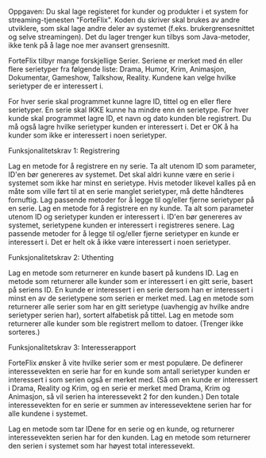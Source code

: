 Oppgaven:
Du skal lage registeret for kunder og produkter i et system for streaming-tjenesten "ForteFlix". Koden du skriver skal brukes av andre utviklere, som skal lage andre deler av systemet (f.eks. brukergrensesnittet og selve streamingen). Det du lager trenger kun tilbys som Java-metoder, ikke tenk på å lage noe mer avansert grensesnitt.



ForteFlix tilbyr mange forskjellige Serier. Seriene er merket med én eller flere serietyper fra følgende liste: Drama, Humor, Krim, Animasjon, Dokumentar, Gameshow, Talkshow, Reality. Kundene kan velge hvilke serietyper de er interessert i.

For hver serie skal programmet kunne lagre ID, tittel og en eller flere serietyper. En serie skal IKKE kunne ha mindre enn én serietype.
For hver kunde skal programmet lagre ID, et navn og dato kunden ble registrert. Du må også lagre hvilke serietyper kunden er interessert i. Det er OK å ha kunder som ikke er interessert i noen serietyper.


Funksjonalitetskrav 1: Registrering

Lag en metode for å registrere en ny serie. Ta alt utenom ID som parameter, ID'en bør genereres av systemet. Det skal aldri kunne være en serie i systemet som ikke har minst en serietype. Hvis metoder likevel kalles på en måte som ville ført til at en serie manglet serietyper, må dette håndteres fornuftig.
Lag passende metoder for å legge til og/eller fjerne serietyper på en serie.
Lag en metode for å registrere en ny kunde. Ta alt som parameter utenom ID og serietyper kunden er interessert i. ID'en bør genereres av systemet, serietypene kunden er interessert i registreres senere.
Lag passende metoder for å legge til og/eller fjerne serietyper en kunde er interessert i. Det er helt ok å ikke være interessert i noen serietyper.


Funksjonalitetskrav 2: Uthenting

Lag en metode som returnerer en kunde basert på kundens ID.
Lag en metode som returnerer alle kunder som er interessert i en gitt serie, basert på seriens ID. En kunde er interessert i en serie dersom han er interessert i minst en av de serietypene som serien er merket med.
Lag en metode som returnerer alle serier som har en gitt serietype (uavhengig av hvilke andre serietyper serien har), sortert alfabetisk på tittel.
Lag en metode som returnerer alle kunder som ble registrert mellom to datoer. (Trenger ikke sorteres.)


Funksjonalitetskrav 3: Interesserapport

ForteFlix ønsker å vite hvilke serier som er mest populære. De definerer interessevekten en serie har for en kunde som antall serietyper kunden er interessert i som serien også er merket med. (Så om en kunde er interessert i Drama, Reality og Krim, og en serie er merket med Drama, Krim og Animasjon, så vil serien ha interessevekt 2 for den kunden.) Den totale interessevekten for en serie er summen av interessevektene serien har for alle kundene i systemet.

Lag en metode som tar IDene for en serie og en kunde, og returnerer interessevekten serien har for den kunden.
Lag en metode som returnerer den serien i systemet som har høyest total interessevekt.
